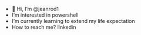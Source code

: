 - 👋 Hi, I’m @jeanrod1
- I’m interested in powershell
- I’m currently learning to extend my life expectation
- How to reach me? linkedin

<!---
jeanrod1/jeanrod1 is a ✨ special ✨ repository because its `README.md` (this file) appears on your GitHub profile.
You can click the Preview link to take a look at your changes.
--->
